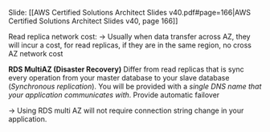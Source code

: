 Slide: [[AWS Certified Solutions Architect Slides v40.pdf#page=166|AWS Certified Solutions Architect Slides v40, page 166]]

Read replica network cost:
-> Usually when data transfer across AZ, they will incur a cost, for read replicas, if they are in the same region, no cross AZ network cost


**RDS MultiAZ (Disaster Recovery)**
Differ from read replicas that is sync every operation from your master database to your slave database (*Synchronous replication*). You will be provided with a *single DNS name that your application communicates with*. Provide automatic failover


-> Using RDS multi AZ will not require connection string change in your application.